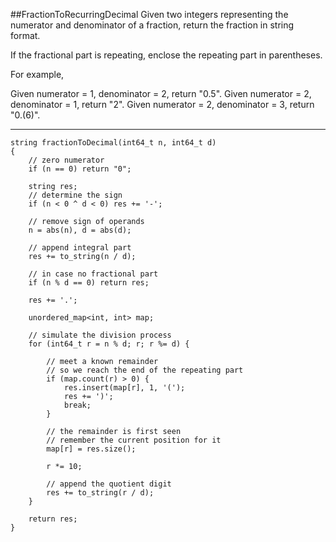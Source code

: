 ##FractionToRecurringDecimal
Given two integers representing the numerator and denominator of a fraction, return the fraction in string format.

If the fractional part is repeating, enclose the repeating part in parentheses.

For example,

Given numerator = 1, denominator = 2, return "0.5".
Given numerator = 2, denominator = 1, return "2".
Given numerator = 2, denominator = 3, return "0.(6)".


---



```
string fractionToDecimal(int64_t n, int64_t d)
{
    // zero numerator
    if (n == 0) return "0";

    string res;
    // determine the sign
    if (n < 0 ^ d < 0) res += '-';

    // remove sign of operands
    n = abs(n), d = abs(d);

    // append integral part
    res += to_string(n / d);

    // in case no fractional part
    if (n % d == 0) return res;

    res += '.';

    unordered_map<int, int> map;

    // simulate the division process
    for (int64_t r = n % d; r; r %= d) {

        // meet a known remainder
        // so we reach the end of the repeating part
        if (map.count(r) > 0) {
            res.insert(map[r], 1, '(');
            res += ')';
            break;
        }

        // the remainder is first seen
        // remember the current position for it
        map[r] = res.size();

        r *= 10;

        // append the quotient digit
        res += to_string(r / d);
    }

    return res;
}
```